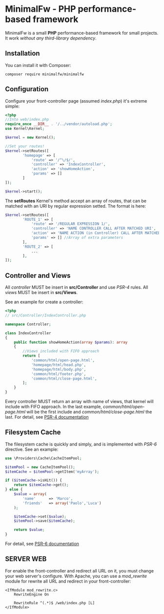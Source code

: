 # MinimalFw - PHP performance-based framework
MinimalFw is a small **PHP** performance-based framework for small projects. It work *without any third-library dependency*.

## Installation

You can install it with Composer:

```
composer require minimalfw/minimalfw
```

## Configuration

Configure your front-controller page (assumed *index.php*) it's extreme simple:

```PHP
<?php
//Into web/index.php
require_once __DIR__ . '/../vendor/autoload.php';
use Kernel\Kernel;

$kernel = new Kernel();

//Set your routes!
$kernel->setRoutes([
        'homepage' => [
            'route' => '/^\/$/',
            'controller' => 'IndexController',
            'action' => 'showHomeAction',
            'params' => []
        ]
]);

$kernel->start();
```
The **setRoutes** Kernel's method accept an array of routes, that can be matched with an URI by regular expression setted.
The format is here:

```PHP
$kernel->setRoutes([
        'ROUTE_1' => [
            'route' => '/REGULAR EXPRESSION 1/',
            'controller' => 'NAME CONTROLLER CALL AFTER MATCHED URI',
            'action' => 'NAME ACTION (in Controller) CALL AFTER MATCHED URI',
            'params' => [] //Array of extra parameters
        ],
        'ROUTE_2' => [
            ...
        ],
]);
```

## Controller and Views

All *controller* MUST be insert in **src/Controller** and use *PSR-4* rules.
All *views* MUST be insert in **src/Views**.

See an example for create a controller:

```PHP
<?php
// src/Controller/IndexController.php

namespace Controller;

class IndexController
{
    public function showHomeAction(array $params): array
    {
        //Views included with FIFO approach
        return [
            'common/html/open-page.html',
            'homepage/html/head.php',
            'homepage/html/body.php',
            'common/html/footer.php',
            'common/html/close-page.html',
        ];
    }
}
```

Every controller MUST return an array with name of views, that kernel will include with FIFO approach.
In the last example, *common/html/open-page.html* will be the first include and *common/html/close-page.html* the last.
For detail, see [PSR-4 documentation](http://www.php-fig.org/psr/psr-4/)

## Filesystem Cache
The filesystem cache is quickly and simply, and is implemented with *PSR-6* directive.
See an example:

```PHP
use \Providers\Cache\CacheItemPool;

$itemPool = new CacheItemPool();
$itemCache = $itemPool->getItem('myArray');

if ($itemCache->isHit()) {
    return $itemCache->get();
} else {
    $value = array(
        'name'      => 'Marco',
        'friends'   => array('Paolo','Luca')
    );

    $itemCache->set($value);
    $itemPool->save($itemCache);

    return $value;
}
```

For detail, see [PSR-6 documentation](http://www.php-fig.org/psr/psr-6/)

## SERVER WEB
For enable the front-controller and redirect all URL on it, you must change your web server's configure.
With Apache, you can use a *mod_rewrite* module for rewrite all URL and redirect in your front-controller:

```
<IfModule mod_rewrite.c>
    RewriteEngine On

    RewriteRule ^(.*)$ /web/index.php [L]
</IfModule>
```

